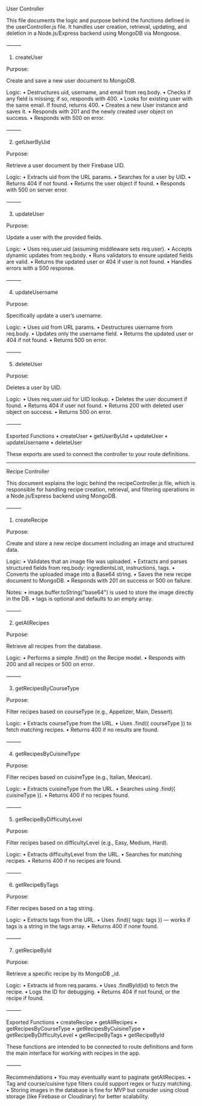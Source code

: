 User Controller

This file documents the logic and purpose behind the functions defined in the userController.js file. It handles user creation, retrieval, updating, and deletion in a Node.js/Express backend using MongoDB via Mongoose.

⸻

1. createUser

Purpose:

Create and save a new user document to MongoDB.

Logic:
• Destructures uid, username, and email from req.body.
• Checks if any field is missing; if so, responds with 400.
• Looks for existing user with the same email. If found, returns 400.
• Creates a new User instance and saves it.
• Responds with 201 and the newly created user object on success.
• Responds with 500 on error.

⸻

2. getUserByUid

Purpose:

Retrieve a user document by their Firebase UID.

Logic:
• Extracts uid from the URL params.
• Searches for a user by UID.
• Returns 404 if not found.
• Returns the user object if found.
• Responds with 500 on server error.

⸻

3. updateUser

Purpose:

Update a user with the provided fields.

Logic:
• Uses req.user.uid (assuming middleware sets req.user).
• Accepts dynamic updates from req.body.
• Runs validators to ensure updated fields are valid.
• Returns the updated user or 404 if user is not found.
• Handles errors with a 500 response.

⸻

4. updateUsername

Purpose:

Specifically update a user’s username.

Logic:
• Uses uid from URL params.
• Destructures username from req.body.
• Updates only the username field.
• Returns the updated user or 404 if not found.
• Returns 500 on error.

⸻

5. deleteUser

Purpose:

Deletes a user by UID.

Logic:
• Uses req.user.uid for UID lookup.
• Deletes the user document if found.
• Returns 404 if user not found.
• Returns 200 with deleted user object on success.
• Returns 500 on error.

⸻

Exported Functions
• createUser
• getUserByUid
• updateUser
• updateUsername
• deleteUser

These exports are used to connect the controller to your route definitions.

---

Recipe Controller

This document explains the logic behind the recipeController.js file, which is responsible for handling recipe creation, retrieval, and filtering operations in a Node.js/Express backend using MongoDB.

⸻

1. createRecipe

Purpose:

Create and store a new recipe document including an image and structured data.

Logic:
• Validates that an image file was uploaded.
• Extracts and parses structured fields from req.body: ingredientsList, instructions, tags.
• Converts the uploaded image into a Base64 string.
• Saves the new recipe document to MongoDB.
• Responds with 201 on success or 500 on failure.

Notes:
• image.buffer.toString("base64") is used to store the image directly in the DB.
• tags is optional and defaults to an empty array.

⸻

2. getAllRecipes

Purpose:

Retrieve all recipes from the database.

Logic:
• Performs a simple .find() on the Recipe model.
• Responds with 200 and all recipes or 500 on error.

⸻

3. getRecipesByCourseType

Purpose:

Filter recipes based on courseType (e.g., Appetizer, Main, Dessert).

Logic:
• Extracts courseType from the URL.
• Uses .find({ courseType }) to fetch matching recipes.
• Returns 400 if no results are found.

⸻

4. getRecipesByCuisineType

Purpose:

Filter recipes based on cuisineType (e.g., Italian, Mexican).

Logic:
• Extracts cuisineType from the URL.
• Searches using .find({ cuisineType }).
• Returns 400 if no recipes found.

⸻

5. getRecipeByDifficultyLevel

Purpose:

Filter recipes based on difficultyLevel (e.g., Easy, Medium, Hard).

Logic:
• Extracts difficultyLevel from the URL.
• Searches for matching recipes.
• Returns 400 if no recipes are found.

⸻

6. getRecipeByTags

Purpose:

Filter recipes based on a tag string.

Logic:
• Extracts tags from the URL.
• Uses .find({ tags: tags }) — works if tags is a string in the tags array.
• Returns 400 if none found.

⸻

7. getRecipeById

Purpose:

Retrieve a specific recipe by its MongoDB \_id.

Logic:
• Extracts id from req.params.
• Uses .findById(id) to fetch the recipe.
• Logs the ID for debugging.
• Returns 404 if not found, or the recipe if found.

⸻

Exported Functions
• createRecipe
• getAllRecipes
• getRecipesByCourseType
• getRecipesByCuisineType
• getRecipeByDifficultyLevel
• getRecipeByTags
• getRecipeById

These functions are intended to be connected to route definitions and form the main interface for working with recipes in the app.

⸻

Recommendations
• You may eventually want to paginate getAllRecipes.
• Tag and course/cuisine type filters could support regex or fuzzy matching.
• Storing images in the database is fine for MVP but consider using cloud storage (like Firebase or Cloudinary) for better scalability.
